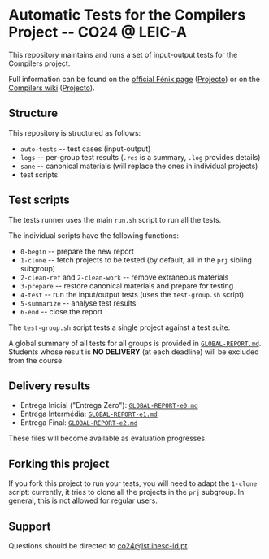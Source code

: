 # Automatic Tests for the Compilers Project -- CO24 @ LEIC-A

This repository maintains and runs a set of input-output tests for the Compilers project.

Full information can be found on the [official Fénix page](https://fenix.tecnico.ulisboa.pt/disciplinas/Com3/2023-2024/2-semestre) ([Projecto](https://fenix.tecnico.ulisboa.pt/disciplinas/Com3/2023-2024/2-semestre/projecto)) or on the [Compilers wiki](https://web.tecnico.ulisboa.pt/~david.matos/w/pt/index.php/Compiladores) ([Projecto](https://web.tecnico.ulisboa.pt/~david.matos/w/pt/index.php/Compiladores/Projecto_de_Compiladores)). 

## Structure

This repository is structured as follows:
* `auto-tests` -- test cases (input-output)
* `logs` -- per-group test results (`.res` is a summary, `.log` provides details)
* `sane` -- canonical materials (will replace the ones in individual projects)
* test scripts

## Test scripts 

The tests runner uses the main `run.sh` script to run all the tests.

The individual scripts have the following functions:
* `0-begin` -- prepare the new report
* `1-clone` -- fetch projects to be tested (by default, all in the `prj` sibling subgroup)
* `2-clean-ref` and `2-clean-work` -- remove extraneous materials
* `3-prepare` -- restore canonical materials and prepare for testing
* `4-test` -- run the input/output tests (uses the `test-group.sh` script)
* `5-summarize` -- analyse test results
* `6-end` -- close the report

The `test-group.sh` script tests a single project against a test suite.

A global summary of all tests for all groups is provided in [`GLOBAL-REPORT.md`](GLOBAL-REPORT.md).
Students whose result is **NO DELIVERY** (at each deadline) will be excluded from the course.

## Delivery results

* Entrega Inicial ("Entrega Zero"): [`GLOBAL-REPORT-e0.md`](GLOBAL-REPORT-e0.md)
* Entrega Intermédia: [`GLOBAL-REPORT-e1.md`](GLOBAL-REPORT-e1.md)
* Entrega Final: [`GLOBAL-REPORT-e2.md`](GLOBAL-REPORT-e2.md)

These files will become available as evaluation progresses.

## Forking this project

If you fork this project to run your tests, you will need to adapt the `1-clone` script: currently, it tries to clone all the projects in the `prj` subgroup. In general, this is not allowed for regular users.

## Support 

Questions should be directed to [co24@lst.inesc-id.pt](mailto:co24@lst.inesc-id.pt).

